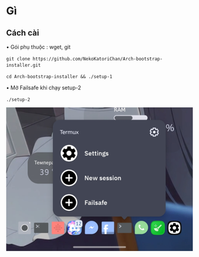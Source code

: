 # Gì

## Cách cài

• Gói phụ thuộc : wget, git

``git clone https://github.com/NekoKatoriChan/Arch-bootstrap-installer.git``

``cd Arch-bootstrap-installer && ./setup-1``

• Mở Failsafe khi chạy setup-2

``./setup-2``

![aha](https://raw.githubusercontent.com/NekoKatoriChan/Arch-bootstrap-installer/refs/heads/main/IMG_20241210_055334.jpg)


